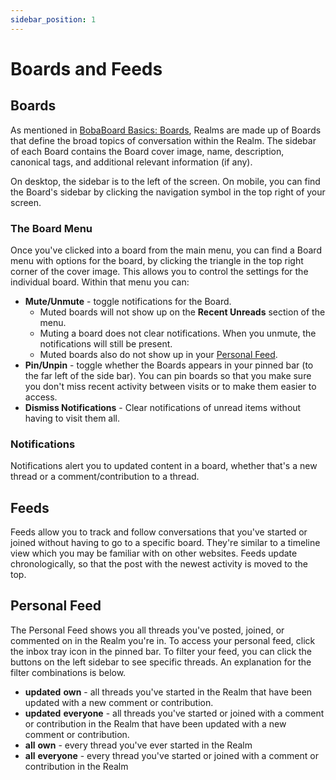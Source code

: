 ```yaml
---
sidebar_position: 1
---
```


# Boards and Feeds

## Boards
As mentioned in [BobaBoard Basics: Boards](/docs/users/intro#boards), Realms are made up of Boards that define the broad topics of conversation within the Realm. The sidebar of each Board contains the Board cover image, name, description, canonical tags, and additional relevant information (if any). <!-- ADD LINK: canonical tags -->

On desktop, the sidebar is to the left of the screen. On mobile, you can find the Board's sidebar by clicking the navigation symbol in the top right of your screen.

### The Board Menu
Once you've clicked into a board from the main menu, you can find a Board menu with options for the board, by clicking the triangle in the top right corner of the cover image. This allows you to control the settings for the individual board. Within that menu you can:

- **Mute/Unmute** - toggle notifications for the Board.
    - Muted boards will not show up on the **Recent Unreads** section of the menu.
    - Muting a board does not clear notifications. When you unmute, the notifications will still be present.
    - Muted boards also do not show up in your [Personal Feed](#personal-feed).
- **Pin/Unpin** - toggle whether the Boards appears in your pinned bar (to the far left of the side bar). You can pin boards so that you make sure you don't miss recent activity between visits or to make them easier to access.
- **Dismiss Notifications** - Clear notifications of unread items without having to visit them all. 

### Notifications
Notifications alert you to updated content in a board, whether that's a new thread or a comment/contribution to a thread.

## Feeds
Feeds allow you to track and follow conversations that you've started or joined without having to go to a specific board. They're similar to a timeline view which you may be familiar with on other websites. Feeds update chronologically, so that the post with the newest activity is moved to the top.

## Personal Feed
The Personal Feed shows you all threads you've posted, joined, or commented on in the Realm you're in. To access your personal feed, click the inbox tray icon in the pinned bar. To filter your feed, you can click the buttons on the left sidebar to see specific threads. An explanation for the filter combinations is below.

- **updated** **own** - all threads you've started in the Realm that have been updated with a new comment or contribution.
- **updated** **everyone** - all threads you've started or joined with a comment or contribution in the Realm that have been updated with a new comment or contribution.
- **all** **own** - every thread you've ever started in the Realm
- **all** **everyone** - every thread you've started or joined with a comment or contribution in the Realm 